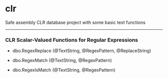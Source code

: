 # clr
Safe assembly CLR database project with some basic text functions

-----

### CLR Scalar-Valued Functions for Regular Expressions

- dbo.RegexReplace (@TextString, @RegexPattern, @ReplaceString)

- dbo.RegexMatch (@TextString, @RegexPattern)

- dbo.RegexIsMatch (@TextString, @RegexPattern)
